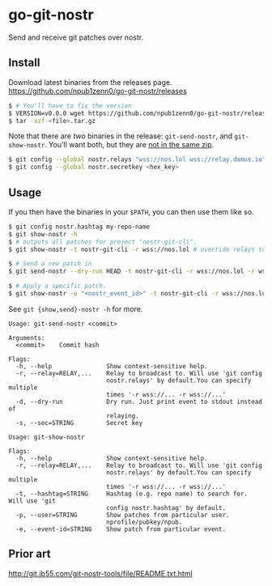 # go-git-nostr

Send and receive git patches over nostr.

## Install

Download latest binaries from the releases page. https://github.com/npub1zenn0/go-git-nostr/releases

```sh
$ # You'll have to fix the version
$ VERSION=v0.0.0 wget https://github.com/npub1zenn0/go-git-nostr/releases/download/$VERSION/git-{send,show}-nostr-$VERSION-linux-amd64.tar.gz
$ tar -xzf <file>.tar.gz
```

Note that there are _two_ binaries in the release: `git-send-nostr`, and `git-show-nostr`. You'll want both, but they are [not in the same zip](https://github.com/wangyoucao577/go-release-action/pull/107).

```sh
$ git config --global nostr.relays "wss://nos.lol wss://relay.damus.io" # can have multiple, split by space
$ git config --global nostr.secretkey <hex_key>
```

## Usage

If you then have the binaries in your `$PATH`, you can then use them like so.

```sh
$ git config nostr.hashtag my-repo-name
$ git show-nostr -h
$ # outputs all patches for project "nostr-git-cli".
$ git show-nostr -t nostr-git-cli -r wss://nos.lol # override relays to just wss://nos.lol

$ # Send a new patch in
$ git send-nostr --dry-run HEAD -t nostr-git-cli -r wss://nos.lol -r wss://example.com

$ # Apply a specific patch.
$ git show-nostr -e "<nostr_event_id>" -t nostr-git-cli -r wss://nos.lol | git am
```

See `git {show,send}-nostr -h` for more.

```
Usage: git-send-nostr <commit>

Arguments:
  <commit>    Commit hash

Flags:
  -h, --help               Show context-sensitive help.
  -r, --relay=RELAY,...    Relay to broadcast to. Will use 'git config
                           nostr.relays' by default.You can specify multiple
                           times '-r wss://... -r wss://...'
  -d, --dry-run            Dry run. Just print event to stdout instead of
                           relaying.
  -s, --sec=STRING         Secret key
```

```
Usage: git-show-nostr

Flags:
  -h, --help               Show context-sensitive help.
  -r, --relay=RELAY,...    Relay to broadcast to. Will use 'git config
                           nostr.relays' by default.You can specify multiple
                           times '-r wss://... -r wss://...'
  -t, --hashtag=STRING     Hashtag (e.g. repo name) to search for. Will use 'git
                           config nostr.hashtag' by default.
  -p, --user=STRING        Show patches from particular user.
                           nprofile/pubkey/npub.
  -e, --event-id=STRING    Show patch from particular event.
```

## Prior art

http://git.jb55.com/git-nostr-tools/file/README.txt.html
